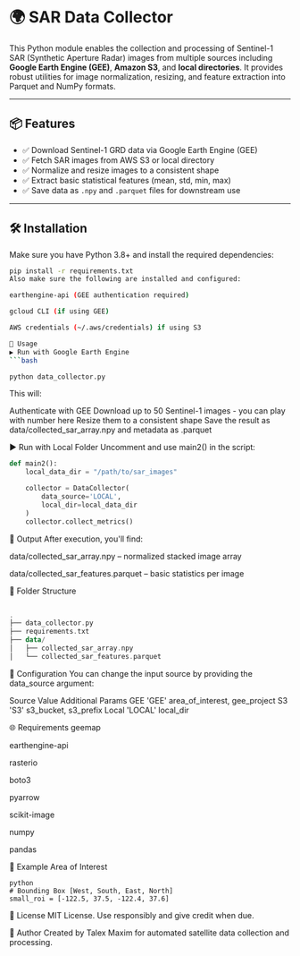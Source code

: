 # 🌍 SAR Data Collector

This Python module enables the collection and processing of Sentinel-1 SAR (Synthetic Aperture Radar) images from multiple sources including **Google Earth Engine (GEE)**, **Amazon S3**, and **local directories**. It provides robust utilities for image normalization, resizing, and feature extraction into Parquet and NumPy formats.

---

## 📦 Features

- ✅ Download Sentinel-1 GRD data via Google Earth Engine (GEE)
- ✅ Fetch SAR images from AWS S3 or local directory
- ✅ Normalize and resize images to a consistent shape
- ✅ Extract basic statistical features (mean, std, min, max)
- ✅ Save data as `.npy` and `.parquet` files for downstream use

---

## 🛠 Installation

Make sure you have Python 3.8+ and install the required dependencies:

```bash
pip install -r requirements.txt
Also make sure the following are installed and configured:

earthengine-api (GEE authentication required)

gcloud CLI (if using GEE)

AWS credentials (~/.aws/credentials) if using S3

🚀 Usage
▶️ Run with Google Earth Engine
```bash

python data_collector.py
````
This will:

Authenticate with GEE
Download up to 50 Sentinel-1 images - you can play with number here 
Resize them to a consistent shape
Save the result as data/collected_sar_array.npy and metadata as .parquet

▶️ Run with Local Folder
Uncomment and use main2() in the script:

```python
def main2():
    local_data_dir = "/path/to/sar_images"

    collector = DataCollector(
        data_source='LOCAL',
        local_dir=local_data_dir
    )
    collector.collect_metrics()
 ```   
    
🧪 Output
After execution, you'll find:

data/collected_sar_array.npy – normalized stacked image array

data/collected_sar_features.parquet – basic statistics per image

📁 Folder Structure
```kotlin

.
├── data_collector.py
├── requirements.txt
├── data/
│   ├── collected_sar_array.npy
│   └── collected_sar_features.parquet
```
🔧 Configuration
You can change the input source by providing the data_source argument:

Source	Value	Additional Params
GEE	'GEE'	area_of_interest, gee_project
S3	'S3'	s3_bucket, s3_prefix
Local	'LOCAL'	local_dir

🌐 Requirements
geemap

earthengine-api

rasterio

boto3

pyarrow

scikit-image

numpy

pandas

🧠 Example Area of Interest
```
python
# Bounding Box [West, South, East, North]
small_roi = [-122.5, 37.5, -122.4, 37.6]
```

📜 License
MIT License. Use responsibly and give credit when due.

🤖 Author
Created by Talex Maxim for automated satellite data collection and processing.


